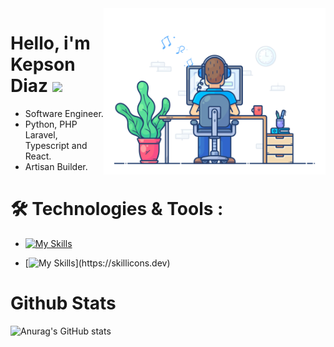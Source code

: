 <div align="left">
  <a href="https://api.daily.dev/get?r=SupianIDz" target="_blank">
    <img
      width="355"
      align="right"
      src="https://raw.githubusercontent.com/SupianIDz/SupianIDz/main/coding.gif"
    />
  </a>
</div>

# Hello, i'm Kepson Diaz <img src="https://media.giphy.com/media/mGcNjsfWAjY5AEZNw6/giphy.gif" width="50">

  - Software Engineer.
  - Python, PHP Laravel, Typescript and React.
  - Artisan Builder.
    
 #  🛠 Technologies & Tools :
 - [![My Skills](https://skillicons.dev/icons?i=js,typescript,tailwind,react,vscode)](https://skillicons.dev)
   
 - [![My Skills](https://skillicons.dev/icons?i=laravel,python,docker,postgres,mysql,linux,)](https://skillicons.dev)

  # Github Stats

  ![Anurag's GitHub stats](https://github-readme-stats.vercel.app/api?username=Kepsondiaz&show_icons=true&theme=radical)


